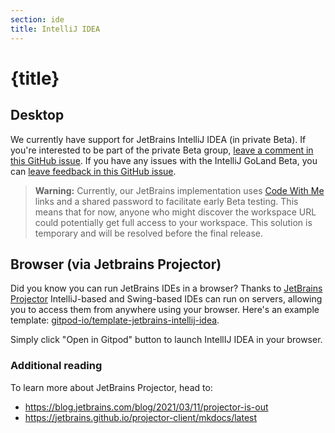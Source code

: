 ```yaml
---
section: ide
title: IntelliJ IDEA
---
```


<script context="module">
  export const prerender = true;
</script>

# {title}

## Desktop

We currently have support for JetBrains IntelliJ IDEA (in private Beta). If you're interested to be part of the private Beta group, [leave a comment in this GitHub issue](https://github.com/gitpod-io/gitpod/issues/6342). If you have any issues with the IntelliJ GoLand Beta, you can [leave feedback in this GitHub issue](https://github.com/gitpod-io/gitpod/issues/6576).

> **Warning:** Currently, our JetBrains implementation uses [Code With Me](https://www.jetbrains.com/code-with-me/) links and a shared password to facilitate early Beta testing. This means that for now, anyone who might discover the workspace URL could potentially get full access to your workspace. This solution is temporary and will be resolved before the final release.

## Browser (via Jetbrains Projector)

Did you know you can run JetBrains IDEs in a browser? Thanks to [JetBrains Projector](https://lp.jetbrains.com/projector/) IntelliJ-based and Swing-based IDEs can run on servers, allowing you to access them from anywhere using your browser. Here's an example template: [gitpod-io/template-jetbrains-intellij-idea](https://github.com/gitpod-io/template-jetbrains-intellij-idea).

Simply click "Open in Gitpod" button to launch IntellIJ IDEA in your browser.

### Additional reading

To learn more about JetBrains Projector, head to:

- https://blog.jetbrains.com/blog/2021/03/11/projector-is-out
- https://jetbrains.github.io/projector-client/mkdocs/latest
